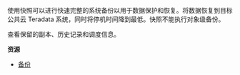 使用快照可以进行快速完整的系统备份以用于数据保护和恢复。将数据恢复到目标公共云 Teradata 系统，同时将停机时间降到最低。快照不能执行对象级备份。

查看保留的副本、历史记录和调度信息。

**资源**

-   [备份](https://docs.teradata.com/r/yvHydfa0yCRWG8y0pk4dIQ/6iUMkdwVlxZh6_lUW9ixOg)
